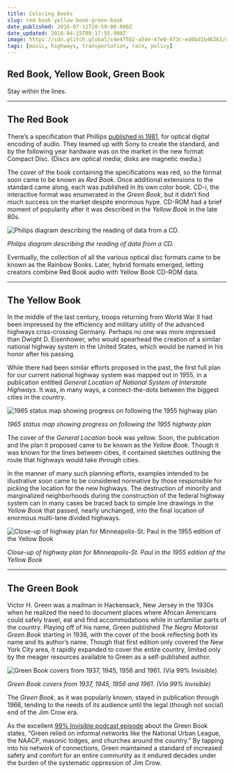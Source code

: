 ```yaml
---
title: Coloring Books
slug: red-book-yellow-book-green-book
date_published: 2016-07-11T20:59:00.000Z
date_updated: 2018-04-15T09:17:55.000Z
image: https://cdn.glitch.global/c4e475b2-a54e-47e0-973c-ed0bd1b46262/color-books.jpeg?v=1669866330863
tags: [music, highways, transportation, race, policy]
---
```

 
## Red Book, Yellow Book, Green Book

Stay within the lines.

---

## The Red Book

There’s a specification that Phillips [published in 1981](http://www.philips-historische-producten.nl/cd-uk.html), for optical digital encoding of audio. They teamed up with Sony to create the standard, and by the following year hardware was on the market in the new format: Compact Disc. (Discs are optical media; disks are magnetic media.)

The cover of the book containing the specifications was red, so the format soon came to be known as *Red Book*. Once additional extensions to the standard came along, each was published in its own color book. CD-i, the interactive format was enumerated in the *Green Book*, but it didn’t find much success on the market despite enormous hype. CD-ROM had a brief moment of popularity after it was described in the *Yellow Book* in the late 80s.

![Philips diagram describing the reading of data from a CD.](https://cdn.glitch.global/c4e475b2-a54e-47e0-973c-ed0bd1b46262/cd-laser.webp?v=1669867612400 "Philips diagram describing the reading of data from a CD.")

_Philips diagram describing the reading of data from a CD._

Eventually, the collection of all the various optical disc formats came to be known as the Rainbow Books. Later, hybrid formats emerged, letting creators combine Red Book audio with Yellow Book CD-ROM data.

---

## The Yellow Book

In the middle of the last century, troops returning from World War II had been impressed by the efficiency and military utility of the advanced highways criss-crossing Germany. Perhaps no one was more impressed than Dwight D. Eisenhower, who would spearhead the creation of a similar national highway system in the United States, which would be named in his honor after his passing.

While there had been similar efforts proposed in the past, the first full plan for our current national highway system was mapped out in 1955, in a publication entitled *General Location of National System of Interstate Highways*. It was, in many ways, a connect-the-dots between the biggest cities in the country.

![1965 status map showing progress on following the 1955 highway plan](https://cdn.glitch.global/c4e475b2-a54e-47e0-973c-ed0bd1b46262/1965-highway-status.gif?v=1669867612039 "1965 status map showing progress on following the 1955 highway plan")

_1965 status map showing progress on following the 1955 highway plan_

The cover of the *General Location* book was yellow. Soon, the publication and the plan it proposed came to be known as the *Yellow Book*. Though it was known for the lines between cities, it contained sketches outlining the route that highways would take *through* cities.

In the manner of many such planning efforts, examples intended to be illustrative soon came to be considered normative by those responsible for picking the location for the new highways. The destruction of minority and marginalized neighborhoods during the construction of the federal highway system can in many cases be traced back to simple line drawings in the *Yellow Book* that passed, nearly unchanged, into the final location of enormous multi-lane divided highways.

![Close-up of highway plan for Minneapolis-St. Paul in the 1955 edition of the Yellow Book](https://cdn.glitch.global/c4e475b2-a54e-47e0-973c-ed0bd1b46262/minneapolis-highways.webp?v=1669867611747 "Close-up of highway plan for Minneapolis-St. Paul in the 1955 edition of the Yellow Book")

_Close-up of highway plan for Minneapolis-St. Paul in the 1955 edition of the Yellow Book_

---

## The Green Book

Victor H. Green was a mailman in Hackensack, New Jersey in the 1930s when he realized the need to document places where African Americans could safely travel, eat and find accommodations while in unfamiliar parts of the country. Playing off of his name, Green published *The Negro Motorist Green Book* starting in 1936, with the cover of the book reflecting both its name and its author’s name. Though that first edition only covered the New York City area, it rapidly expanded to cover the entire country, limited only by the meager resources available to Green as a self-published author.

![Green Book covers from 1937, 1945, 1956 and 1961. (Via 99% Invisible)](https://cdn.glitch.global/c4e475b2-a54e-47e0-973c-ed0bd1b46262/green-books.webp?v=1669867611433 "Green Book covers from 1937, 1945, 1956 and 1961. Via 99% Invisible")

_Green Book covers from 1937, 1945, 1956 and 1961. (Via 99% Invisible)_

The *Green Book*, as it was popularly known, stayed in publication through 1966, tending to the needs of its audience until the legal (though not social) end of the Jim Crow era.

As the excellent [99% Invisible podcast episode](https://99percentinvisible.org/episode/the-green-book/) about the Green Book states, “Green relied on informal networks like the National Urban League, the NAACP, masonic lodges, and churches around the country.” By tapping into his network of connections, Green maintained a standard of increased safety and comfort for an entire community as it endured decades under the burden of the systematic oppression of Jim Crow.

